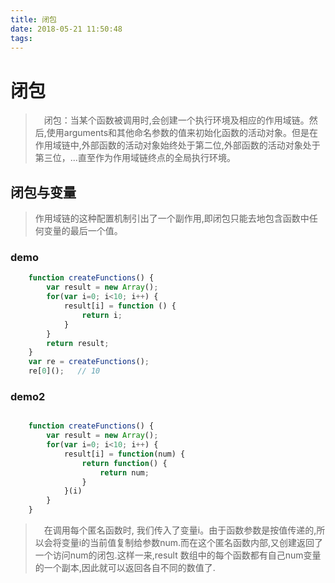 ```yaml
---
title: 闭包
date: 2018-05-21 11:50:48
tags:
---
```


# 闭包
>　闭包：当某个函数被调用时,会创建一个执行环境及相应的作用域链。然后,使用arguments和其他命名参数的值来初始化函数的活动对象。但是在作用域链中,外部函数的活动对象始终处于第二位,外部函数的活动对象处于第三位，...直至作为作用域链终点的全局执行环境。

## 闭包与变量
> 作用域链的这种配置机制引出了一个副作用,即闭包只能去地包含函数中任何变量的最后一个值。

### demo
```js
    function createFunctions() {
        var result = new Array();
        for(var i=0; i<10; i++) {
            result[i] = function () {
                return i;
            }
        }
        return result;
    }
    var re = createFunctions();
    re[0]();   // 10 
```

### demo2
```js 

    function createFunctions() {
        var result = new Array();
        for(var i=0; i<10; i++) {
            result[i] = function(num) {
                return function() {
                    return num;
                }
            }(i)
        }
    }
```

>　在调用每个匿名函数时, 我们传入了变量i。由于函数参数是按值传递的,所以会将变量i的当前值复制给参数num.而在这个匿名函数内部,又创建返回了一个访问num的闭包.这样一来,result 数组中的每个函数都有自己num变量的一个副本,因此就可以返回各自不同的数值了.